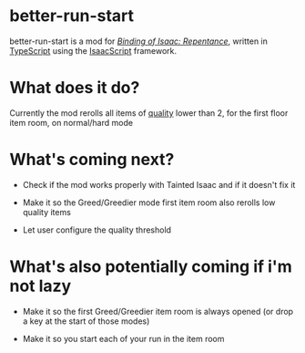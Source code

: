 # better-run-start

better-run-start is a mod for *[Binding of Isaac: Repentance](https://store.steampowered.com/app/1426300/The_Binding_of_Isaac_Repentance/)*, written in [TypeScript](https://www.typescriptlang.org/) using the [IsaacScript](https://isaacscript.github.io/) framework.

# What does it do?

Currently the mod rerolls all items of [quality](https://bindingofisaacrebirth.fandom.com/wiki/Item_Quality) lower than 2, for the first floor item room, on normal/hard mode

# What's coming next?

- Check if the mod works properly with Tainted Isaac and if it doesn't fix it

- Make it so the Greed/Greedier mode first item room also rerolls low quality items

- Let user configure the quality threshold 

# What's also potentially coming if i'm not lazy

- Make it so the first Greed/Greedier item room is always opened (or drop a key at the start of those modes)

- Make it so you start each of your run in the item room
